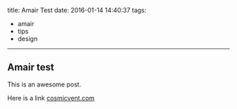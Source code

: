 title: Amair Test
date: 2016-01-14 14:40:37
tags:
- amair
- tips
- design
---

## Amair test

This is an awesome post.

Here is a link [cosmicvent.com](https://cosmicvent.com)
